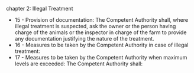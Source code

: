 chapter 2: Illegal Treatment

<ul>
			<li>15 - Provision of documentation: The Competent Authority shall, where illegal treatment is suspected, ask the owner or the person having charge of the animals or the inspector in charge of the farm to provide any documentation justifying the nature of the treatment.<ul>
			</ul></li>			<li>16 - Measures to be taken by the Competent Authority in case of illegal treatment: <ul>
			</ul></li>			<li>17 - Measures to be taken by the Competent Authority when maximum levels are exceeded: The Competent Authority shall:<ul>
			</ul></li></ul>
